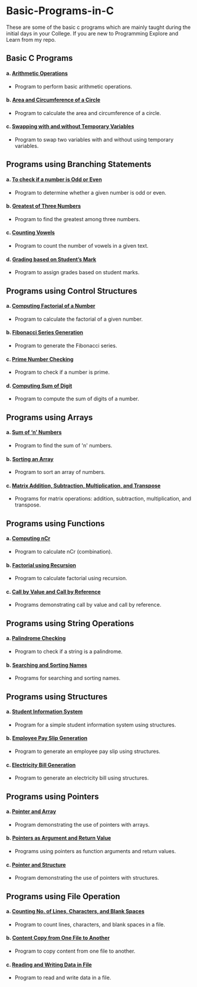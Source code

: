 # Basic-Programs-in-C

These are some of the basic c programs which are mainly taught during the initial days in your College. If you are new to Programming Explore and Learn from my repo.

## Basic C Programs

#### a. [Arithmetic Operations](https://github.com/wolverine-17/Basic-Programs-in-C/blob/main/Basic-C-Program/Arithmetic.c)

- Program to perform basic arithmetic operations.

#### b. [Area and Circumference of a Circle](https://github.com/wolverine-17/Basic-Programs-in-C/blob/main/Basic-C-Program/Area%26Circumference.c)

- Program to calculate the area and circumference of a circle.

#### c. [Swapping with and without Temporary Variables](https://github.com/wolverine-17/Basic-Programs-in-C/blob/main/Basic-C-Program/SwappingWithTemp.c)

- Program to swap two variables with and without using temporary variables.

## Programs using Branching Statements

#### a. [To check if a number is Odd or Even](https://github.com/wolverine-17/Basic-Programs-in-C/blob/main/Branching-Statements/OddorEven.c)

- Program to determine whether a given number is odd or even.

#### b. [Greatest of Three Numbers](https://github.com/wolverine-17/Basic-Programs-in-C/blob/main/Branching-Statements/GreatestofThree.c)

- Program to find the greatest among three numbers.

#### c. [Counting Vowels](https://github.com/wolverine-17/Basic-Programs-in-C/blob/main/Branching-Statements/CountingVowels.c)

- Program to count the number of vowels in a given text.

#### d. [Grading based on Student’s Mark](https://github.com/wolverine-17/Basic-Programs-in-C/blob/main/Branching-Statements/GradingBasedonMark.c)

- Program to assign grades based on student marks.

## Programs using Control Structures

#### a. [Computing Factorial of a Number](https://github.com/wolverine-17/Basic-Programs-in-C/blob/main/Control-Structures/Factorial.c)

- Program to calculate the factorial of a given number.

#### b. [Fibonacci Series Generation](https://github.com/wolverine-17/Basic-Programs-in-C/blob/main/Control-Structures/Fibonacci.c)

- Program to generate the Fibonacci series.

#### c. [Prime Number Checking](https://github.com/wolverine-17/Basic-Programs-in-C/blob/main/Control-Structures/PrimeCheck.c)

- Program to check if a number is prime.

#### d. [Computing Sum of Digit](https://github.com/wolverine-17/Basic-Programs-in-C/blob/main/Control-Structures/SumofDigit.c)

- Program to compute the sum of digits of a number.

## Programs using Arrays

#### a. [Sum of ‘n’ Numbers](https://github.com/wolverine-17/Basic-Programs-in-C/blob/main/Arrays/SumOfN.c)

- Program to find the sum of 'n' numbers.

#### b. [Sorting an Array](https://github.com/wolverine-17/Basic-Programs-in-C/blob/main/Arrays/Sorting.c)

- Program to sort an array of numbers.

#### c. [Matrix Addition, Subtraction, Multiplication, and Transpose](https://github.com/wolverine-17/Basic-Programs-in-C/blob/main/Arrays/MatrixOperation.c)

- Programs for matrix operations: addition, subtraction, multiplication, and transpose.

## Programs using Functions

#### a. [Computing nCr](https://github.com/wolverine-17/Basic-Programs-in-C/blob/main/Functions/nCrComputing.c)

- Program to calculate nCr (combination).

#### b. [Factorial using Recursion](https://github.com/wolverine-17/Basic-Programs-in-C/blob/main/Functions/FactorialWithRecursion.c)

- Program to calculate factorial using recursion.

#### c. [Call by Value and Call by Reference](https://github.com/wolverine-17/Basic-Programs-in-C/blob/main/Functions/CallByValue.c)

- Programs demonstrating call by value and call by reference.

## Programs using String Operations

#### a. [Palindrome Checking](https://github.com/wolverine-17/Basic-Programs-in-C/blob/main/String-Operations/PalindromeChecking.c)

- Program to check if a string is a palindrome.

#### b. [Searching and Sorting Names](https://github.com/wolverine-17/Basic-Programs-in-C/blob/main/String-Operations/Searching%26Sorting.c)

- Programs for searching and sorting names.

## Programs using Structures

#### a. [Student Information System](https://github.com/wolverine-17/Basic-Programs-in-C/blob/main/Structures/StudentDetails.c)

- Program for a simple student information system using structures.

#### b. [Employee Pay Slip Generation](https://github.com/wolverine-17/Basic-Programs-in-C/blob/main/Structures/EmployeePaySlip.c)

- Program to generate an employee pay slip using structures.

#### c. [Electricity Bill Generation](https://github.com/wolverine-17/Basic-Programs-in-C/blob/main/Structures/E-Bill.c)

- Program to generate an electricity bill using structures.

## Programs using Pointers

#### a. [Pointer and Array](https://github.com/wolverine-17/Basic-Programs-in-C/blob/main/Pointers/Pointer%26Array.c)

- Program demonstrating the use of pointers with arrays.

#### b. [Pointers as Argument and Return Value](https://github.com/wolverine-17/Basic-Programs-in-C/blob/main/Pointers/Pointer%2CArgument%26ReturnValue.c)

- Programs using pointers as function arguments and return values.

#### c. [Pointer and Structure](https://github.com/wolverine-17/Basic-Programs-in-C/blob/main/Pointers/Pointer%26Struct.c)

- Program demonstrating the use of pointers with structures.

## Programs using File Operation

#### a. [Counting No. of Lines, Characters, and Blank Spaces](https://github.com/wolverine-17/Basic-Programs-in-C/blob/main/File-Operations/Lines%2CSpaces%26charachters.c)

- Program to count lines, characters, and blank spaces in a file.

#### b. [Content Copy from One File to Another](https://github.com/wolverine-17/Basic-Programs-in-C/blob/main/File-Operations/CopyFile.c)

- Program to copy content from one file to another.

#### c. [Reading and Writing Data in File](https://github.com/wolverine-17/Basic-Programs-in-C/blob/main/File-Operations/Read%26Write.c)

- Program to read and write data in a file.
